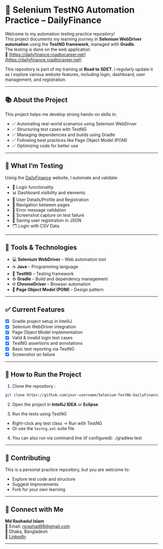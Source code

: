 # 🚀 Selenium TestNG Automation Practice – DailyFinance

Welcome to my automation testing practice repository!  
This project documents my learning journey in **Selenium WebDriver automation** using the **TestNG framework**, managed with **Gradle**.  
The testing is done on the web application  
🔗 [https://dailyfinance.roadtocareer.net](https://dailyfinance.roadtocareer.net)

This repository is part of my training at **Road to SDET**. I regularly update it as I explore various website features, including login, dashboard, user management, and registration.

---

## 📚 About the Project

This project helps me develop strong hands-on skills in:

- ✅ Automating real-world scenarios using Selenium WebDriver
- ✅ Structuring test cases with TestNG
- ✅ Managing dependencies and builds using Gradle
- ✅ Following best practices like Page Object Model (POM)
- ✅ Optimizing code for better use
 

---

## 🧪 What I’m Testing

Using the [DailyFinance](https://dailyfinance.roadtocareer.net) website, I automate and validate:

- 🔐 Login functionality
- 📊 Dashboard visibility and elements
- 👤 User Details/Profile and Registration
- 🧭 Navigation between pages
- 🚫 Error message validation
- 📸 Screenshot capture on test failure
- 📂 Saving user registration in JSON
- 🗂️ Login with CSV Data

---

## 🧰 Tools & Technologies

- 💻 **Selenium WebDriver** – Web automation tool
- ☕ **Java** – Programming language
- 🧪 **TestNG** – Testing framework
- ⚙️ **Gradle** – Build and dependency management
- 🌐 **ChromeDriver** – Browser automation
- 🧱 **Page Object Model (POM)** – Design pattern

---
## ✅ Current Features

- [x] Gradle project setup in IntelliJ
- [x] Selenium WebDriver integration
- [x] Page Object Model implementation
- [x] Valid & invalid login test cases
- [x] TestNG assertions and annotations
- [x] Basic test reporting via TestNG
- [x] Screenshot on failure

---

## 📌 How to Run the Project

1. Clone the repository :
```bash
git clone https://github.com/your-username/Selenium-TestNG-DailyFinance.git
```
2. Open the project in **IntelliJ IDEA** or **Eclipse**

3. Run the tests using TestNG  
- Right-click any test class → Run with TestNG  
- Or use the `testng.xml` suite file

4. You can also run via command line (if configured): ./gradlew test

---

## 🤝 Contributing

This is a personal practice repository, but you are welcome to:

- Explore test code and structure
- Suggest improvements
- Fork for your own learning

---

## 🔗 Connect with Me

**Md Rashadul Islam**  
📧 Email: rsrashad99@gmail.com  
📍 Dhaka, Bangladesh  
🔗 [LinkedIn](https://www.linkedin.com/in/rashadkhan97/)

---

